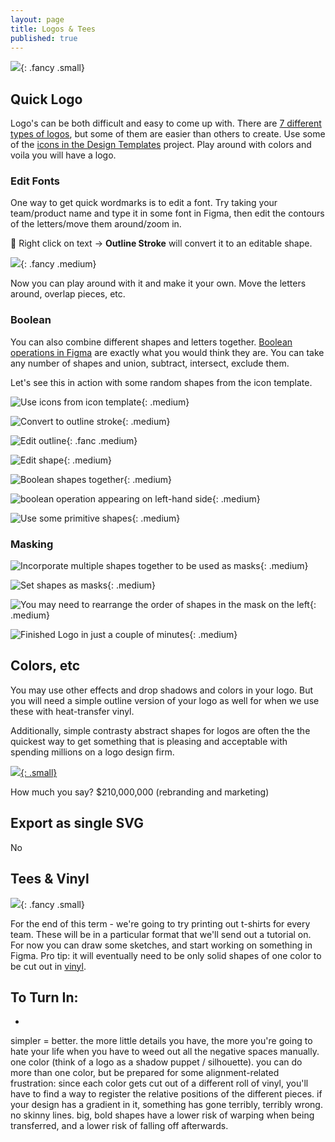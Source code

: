 ```yaml
---
layout: page
title: Logos & Tees
published: true
---
```



![](img/heat-transfer0.gif){: .fancy .small}

## Quick Logo

Logo's can be both difficult and easy to come up with.  There are [7 different types of logos](https://99designs.ca/blog/tips/types-of-logos/), but some of them are easier than others to create.   Use some of the [icons in the Design Templates](https://www.figma.com/file/9jbm8rHDqoEpXZTLnXp7To/Evericons?node-id=0%3A1) project.  Play around with colors and voila you will have a logo.

### Edit Fonts

One way to get quick wordmarks is to edit a font. Try taking your team/product name and type it in some font in Figma, then edit the contours of the letters/move them around/zoom in.

🚀 Right click on text -> **Outline Stroke** will convert it to an editable shape.

![](img/figma-outline.gif){: .fancy .medium}<br>

Now you can play around with it and make it your own. Move the letters around, overlap pieces, etc. 

### Boolean

You can also combine different shapes and letters together.  [Boolean operations in Figma](https://help.figma.com/article/65-boolean-operations) are exactly what you would think they are.  You can take any number of shapes and union, subtract, intersect, exclude them. 

Let's see this in action with some random shapes from the icon template. 

![Use icons from icon template](img/logo/01-use-icons-from-icon-template.jpg){:  .medium}<br>

![Convert to outline stroke](img/logo/02-convert-to-outline-stroke.jpg){:  .medium}<br>

![Edit outline](img/logo/03-edit-outline.jpg){: .fanc .medium}<br>

![Edit shape](img/logo/04-edit-shape.jpg){:  .medium}<br>

![Boolean shapes together](img/logo/05-boolean-shapes.jpg){:  .medium}<br>

![boolean operation appearing on left-hand side](img/logo/06-note-booleans-in-lefthandside.jpg){:  .medium}<br>

![Use some primitive shapes](img/logo/07-create-primatives.jpg){:  .medium}<br>

### Masking

![Incorporate multiple shapes together to be used as masks](img/logo/08-can-combine.jpg){:  .medium}<br>

![Set shapes as masks](img/logo/09-use-as-mask.jpg){:  .medium}<br>

![You may need to rearrange the order of shapes in the mask on the left](img/logo/10-rearrange-mask-order.jpg){:  .medium}<br>

![Finished Logo in just a couple of minutes](img/logo/11-such-logo-wow.jpg){:  .medium}<br>


## Colors, etc

You may use other effects and drop shadows and colors in your logo.  But you will need a simple outline version of your logo as well for when we use these with heat-transfer vinyl. 

Additionally, simple contrasty abstract shapes for logos are often the the quickest way to get something that is pleasing and acceptable with spending millions on a logo design firm. 

[![](img/logo/bp-logo.jpg){:  .small}](https://www.bp.com/en/global/corporate/who-we-are/our-brands/the-bp-brand.html)

How much you say?  $210,000,000 (rebranding and marketing)




## Export as single SVG

No


## Tees & Vinyl

![](img/heat-transfer1.gif){: .fancy .small}


For the end of this term - we're going to try printing out t-shirts for every team. These will be in a particular format that we'll send out a tutorial on.  For now you can draw some sketches, and start working on something in Figma. Pro tip: it will eventually need to be only solid shapes of one color to be cut out in [vinyl](https://www.instructables.com/id/Vinyl-Cut-Heat-Transfer-T-Shirts/). 




## To Turn In:
* 



simpler = better. 
the more little details you have, the more you're going to hate your life when you have to weed out all the negative spaces manually.
one color (think of a logo as a shadow puppet / silhouette).
you can do more than one color, but be prepared for some alignment-related frustration: since each color gets cut out of a different roll of vinyl, you'll have to find a way to register the relative positions of the different pieces.
if your design has a gradient in it, something has gone terribly, terribly wrong.
no skinny lines.
 big, bold shapes have a lower risk of warping when being transferred, and a lower risk of falling off afterwards.
